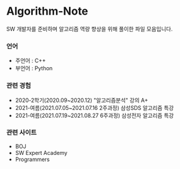 # Algorithm-Note
SW 개발자를 준비하며 알고리즘 역량 향상을 위해 풀이한 파일 모음입니다.

### 언어
+ 주언어 : C++
+ 부언어 : Python

### 관련 경험
+ 2020-2학기(2020.09~2020.12) "알고리즘분석" 강의 A+
+ 2021-여름(2021.07.05~2021.07.16 2주과정) 삼성SDS 알고리즘 특강
+ 2021-여름(2021.07.19~2021.08.27 6주과정) 삼성전자 알고리즘 특강

### 관련 사이트
+ BOJ
+ SW Expert Academy
+ Programmers
